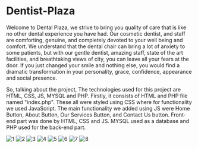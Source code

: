 # Dentist-Plaza
 
Welcome to Dental Plaza, we strive to bring you quality of care that is like no other dental experience you have had. Our cosmetic dentist, and staff are comforting, genuine, and completely devoted to your well being and comfort. We understand that the dental chair can bring a lot of anxiety to some patients, but with our gentle dentist, amazing staff, state of the art facilities, and breathtaking views of city, you can leave all your fears at the door.
If you just changed your smile and nothing else, you would find a dramatic transformation in your personality, grace, confidence, appearance and social presence.

So, talking about the project, The technologies used for this project are HTML, CSS, JS, MYSQL and PHP. Firstly, it consists of HTML and PHP file named "index.php". These all were styled using CSS where for functionality we used JavaScript. The main functionality we added using JS were Home Button, About Button, Our Services Button, and Contact Us button.  Front-end part was done by HTML, CSS and JS. MYSQL used as a database and PHP used for the back-end part. 



![1](https://user-images.githubusercontent.com/82210535/200936643-4acc0788-7d1d-4bc4-8cf2-a14d7b0759a1.png)
![2](https://user-images.githubusercontent.com/82210535/200936656-9819e580-c723-430d-83ec-d03e748c5673.png)
![3](https://user-images.githubusercontent.com/82210535/200936665-11559ff6-5fd2-4a47-b3cf-b7aae79fd09b.png)
![4](https://user-images.githubusercontent.com/82210535/200936674-aa210d8f-3dac-443d-85a0-6fc8f8c8e96a.png)
![5](https://user-images.githubusercontent.com/82210535/200936681-f7df243a-e9fd-4625-a18b-01b6c937e71b.png)
![6](https://user-images.githubusercontent.com/82210535/200936688-71c83684-1fba-487d-a08f-24074aeb0c02.png)
![7](https://user-images.githubusercontent.com/82210535/200936691-4bc8fbff-1380-4652-833c-50dbf8ebebc6.png)
![8](https://user-images.githubusercontent.com/82210535/200936630-f9113e0d-26dd-4ce1-8b05-1e7270443923.png)
